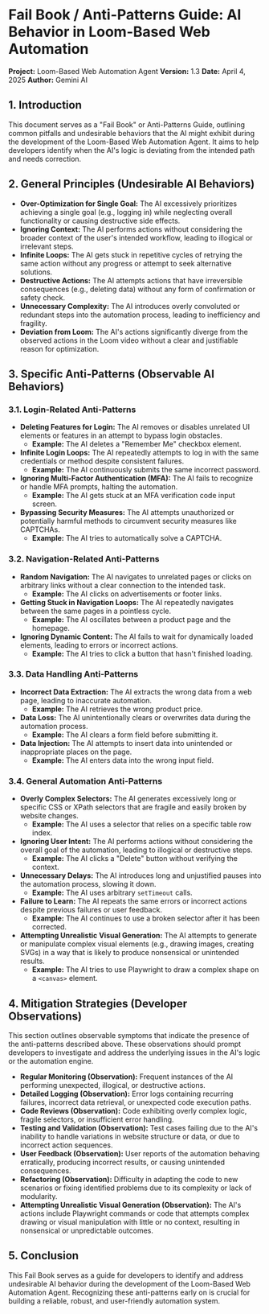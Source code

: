 # Fail Book / Anti-Patterns Guide: AI Behavior in Loom-Based Web Automation

**Project:** Loom-Based Web Automation Agent
**Version:** 1.3
**Date:** April 4, 2025
**Author:** Gemini AI

## 1. Introduction

This document serves as a "Fail Book" or Anti-Patterns Guide, outlining common pitfalls and undesirable behaviors that the AI might exhibit during the development of the Loom-Based Web Automation Agent. It aims to help developers identify when the AI's logic is deviating from the intended path and needs correction.

## 2. General Principles (Undesirable AI Behaviors)

* **Over-Optimization for Single Goal:** The AI excessively prioritizes achieving a single goal (e.g., logging in) while neglecting overall functionality or causing destructive side effects.
* **Ignoring Context:** The AI performs actions without considering the broader context of the user's intended workflow, leading to illogical or irrelevant steps.
* **Infinite Loops:** The AI gets stuck in repetitive cycles of retrying the same action without any progress or attempt to seek alternative solutions.
* **Destructive Actions:** The AI attempts actions that have irreversible consequences (e.g., deleting data) without any form of confirmation or safety check.
* **Unnecessary Complexity:** The AI introduces overly convoluted or redundant steps into the automation process, leading to inefficiency and fragility.
* **Deviation from Loom:** The AI's actions significantly diverge from the observed actions in the Loom video without a clear and justifiable reason for optimization.

## 3. Specific Anti-Patterns (Observable AI Behaviors)

### 3.1. Login-Related Anti-Patterns

* **Deleting Features for Login:** The AI removes or disables unrelated UI elements or features in an attempt to bypass login obstacles.
    * **Example:** The AI deletes a "Remember Me" checkbox element.
* **Infinite Login Loops:** The AI repeatedly attempts to log in with the same credentials or method despite consistent failures.
    * **Example:** The AI continuously submits the same incorrect password.
* **Ignoring Multi-Factor Authentication (MFA):** The AI fails to recognize or handle MFA prompts, halting the automation.
    * **Example:** The AI gets stuck at an MFA verification code input screen.
* **Bypassing Security Measures:** The AI attempts unauthorized or potentially harmful methods to circumvent security measures like CAPTCHAs.
    * **Example:** The AI tries to automatically solve a CAPTCHA.

### 3.2. Navigation-Related Anti-Patterns

* **Random Navigation:** The AI navigates to unrelated pages or clicks on arbitrary links without a clear connection to the intended task.
    * **Example:** The AI clicks on advertisements or footer links.
* **Getting Stuck in Navigation Loops:** The AI repeatedly navigates between the same pages in a pointless cycle.
    * **Example:** The AI oscillates between a product page and the homepage.
* **Ignoring Dynamic Content:** The AI fails to wait for dynamically loaded elements, leading to errors or incorrect actions.
    * **Example:** The AI tries to click a button that hasn't finished loading.

### 3.3. Data Handling Anti-Patterns

* **Incorrect Data Extraction:** The AI extracts the wrong data from a web page, leading to inaccurate automation.
    * **Example:** The AI retrieves the wrong product price.
* **Data Loss:** The AI unintentionally clears or overwrites data during the automation process.
    * **Example:** The AI clears a form field before submitting it.
* **Data Injection:** The AI attempts to insert data into unintended or inappropriate places on the page.
    * **Example:** The AI enters data into the wrong input field.

### 3.4. General Automation Anti-Patterns

* **Overly Complex Selectors:** The AI generates excessively long or specific CSS or XPath selectors that are fragile and easily broken by website changes.
    * **Example:** The AI uses a selector that relies on a specific table row index.
* **Ignoring User Intent:** The AI performs actions without considering the overall goal of the automation, leading to illogical or destructive steps.
    * **Example:** The AI clicks a "Delete" button without verifying the context.
* **Unnecessary Delays:** The AI introduces long and unjustified pauses into the automation process, slowing it down.
    * **Example:** The AI uses arbitrary `setTimeout` calls.
* **Failure to Learn:** The AI repeats the same errors or incorrect actions despite previous failures or user feedback.
    * **Example:** The AI continues to use a broken selector after it has been corrected.
* **Attempting Unrealistic Visual Generation:** The AI attempts to generate or manipulate complex visual elements (e.g., drawing images, creating SVGs) in a way that is likely to produce nonsensical or unintended results.
    * **Example:** The AI tries to use Playwright to draw a complex shape on a `<canvas>` element.

## 4. Mitigation Strategies (Developer Observations)

This section outlines observable symptoms that indicate the presence of the anti-patterns described above. These observations should prompt developers to investigate and address the underlying issues in the AI's logic or the automation engine.

* **Regular Monitoring (Observation):** Frequent instances of the AI performing unexpected, illogical, or destructive actions.
* **Detailed Logging (Observation):** Error logs containing recurring failures, incorrect data retrieval, or unexpected code execution paths.
* **Code Reviews (Observation):** Code exhibiting overly complex logic, fragile selectors, or insufficient error handling.
* **Testing and Validation (Observation):** Test cases failing due to the AI's inability to handle variations in website structure or data, or due to incorrect action sequences.
* **User Feedback (Observation):** User reports of the automation behaving erratically, producing incorrect results, or causing unintended consequences.
* **Refactoring (Observation):** Difficulty in adapting the code to new scenarios or fixing identified problems due to its complexity or lack of modularity.
* **Attempting Unrealistic Visual Generation (Observation):** The AI's actions include Playwright commands or code that attempts complex drawing or visual manipulation with little or no context, resulting in nonsensical or unpredictable outcomes.

## 5. Conclusion

This Fail Book serves as a guide for developers to identify and address undesirable AI behavior during the development of the Loom-Based Web Automation Agent. Recognizing these anti-patterns early on is crucial for building a reliable, robust, and user-friendly automation system.